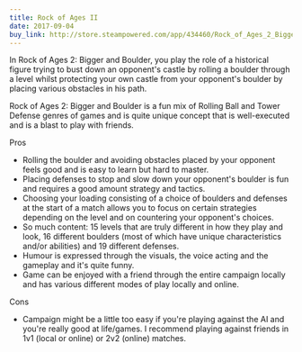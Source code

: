 ```yaml
---
title: Rock of Ages II
date: 2017-09-04
buy_link: http://store.steampowered.com/app/434460/Rock_of_Ages_2_Bigger__Boulder/
---
```

In Rock of Ages 2: Bigger and Boulder, you play the role of a historical figure trying to bust down an opponent's castle by rolling a boulder through a level whilst protecting your own castle from your opponent's boulder by placing various obstacles in his path.

Rock of Ages 2: Bigger and Boulder is a fun mix of Rolling Ball and Tower Defense genres of games and is quite unique concept that is well-executed and is a blast to play with friends.

Pros
- Rolling the boulder and avoiding obstacles placed by your opponent feels good and is easy to learn but hard to master.
- Placing defenses to stop and slow down your opponent's boulder is fun and requires a good amount strategy and tactics.
- Choosing your loading consisting of a choice of boulders and defenses at the start of a match allows you to focus on certain strategies depending on the level and on countering your opponent's choices.
- So much content: 15 levels that are truly different in how they play and look, 16 different boulders (most of which have unique characteristics and/or abilities) and 19 different defenses.
- Humour is expressed through the visuals, the voice acting and the gameplay and it's quite funny.
- Game can be enjoyed with a friend through the entire campaign locally and has various different modes of play locally and online.

Cons
- Campaign might be a little too easy if you're playing against the AI and you're really good at life/games. I recommend playing against friends in 1v1 (local or online) or 2v2 (online) matches.
